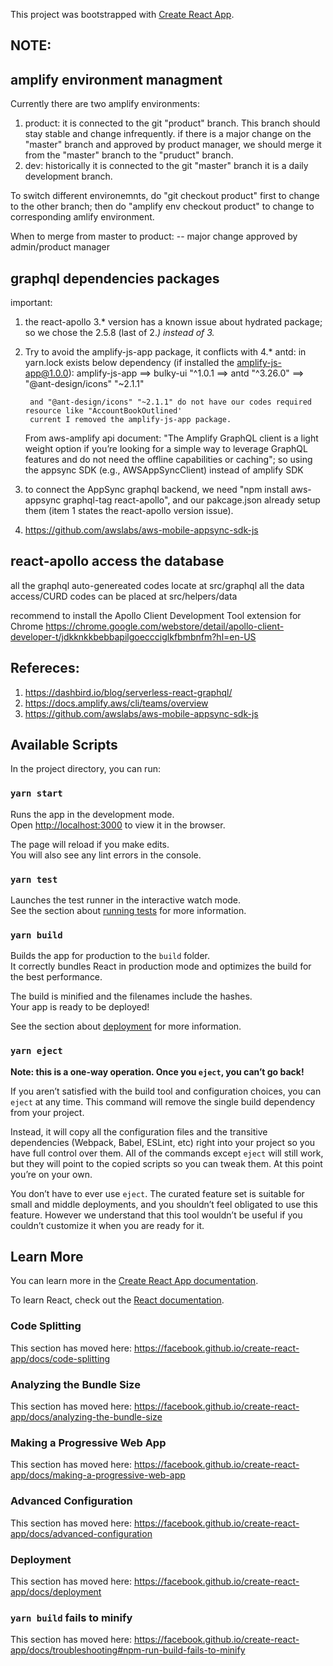 This project was bootstrapped with [Create React App](https://github.com/facebook/create-react-app).


## NOTE:

## amplify environment managment
Currently there are two amplify environments:
1. product: it is connected to the git "product" branch. This branch should stay stable and change infrequently.
   if there is a major change on the "master" branch and approved by product manager, we should merge it from the "master" branch to the "pruduct" branch.
2. dev: historically it is connected to the git "master" branch
   it is a daily development branch.

To switch different environemnts, do "git checkout product" first to change to the other branch; 
then do "amplify env checkout product" to change to corresponding amlify environment. 

When to merge from master to product:
  -- major change approved by admin/product manager

## graphql dependencies packages
important:
1. the react-apollo 3.* version has a known issue about hydrated package; so we chose the 2.5.8 (last of 2.*) instead of 3.*
2. Try to avoid the amplify-js-app package, it conflicts with 4.* antd:
         in yarn.lock exists below dependency (if installed the amplify-js-app@1.0.0):
        amplify-js-app ==> bulky-ui "^1.0.1  ==>   antd "^3.26.0" ==> "@ant-design/icons" "~2.1.1"

        and "@ant-design/icons" "~2.1.1" do not have our codes required resource like "AccountBookOutlined'
        current I removed the amplify-js-app package. 
   From aws-amplify api document: "The Amplify GraphQL client is a light weight option if you’re looking for a simple way to leverage GraphQL features and do not need the offline capabilities or caching"; 
   so using the appsync SDK (e.g., AWSAppSyncClient) instead of amplify SDK
3. to connect the AppSync graphql backend, we need "npm install aws-appsync graphql-tag react-apollo", and our pakcage.json already setup them (item 1 states the react-apollo version issue).
4. https://github.com/awslabs/aws-mobile-appsync-sdk-js 

## react-apollo access the database
all the graphql auto-genereated codes locate at src/graphql
all the data access/CURD codes can be placed at src/helpers/data

recommend to install the Apollo Client Development Tool extension for Chrome 
https://chrome.google.com/webstore/detail/apollo-client-developer-t/jdkknkkbebbapilgoeccciglkfbmbnfm?hl=en-US

## Refereces:
1. https://dashbird.io/blog/serverless-react-graphql/
2. https://docs.amplify.aws/cli/teams/overview
3. https://github.com/awslabs/aws-mobile-appsync-sdk-js

## Available Scripts

In the project directory, you can run:

### `yarn start`

Runs the app in the development mode.<br />
Open [http://localhost:3000](http://localhost:3000) to view it in the browser.

The page will reload if you make edits.<br />
You will also see any lint errors in the console.

### `yarn test`

Launches the test runner in the interactive watch mode.<br />
See the section about [running tests](https://facebook.github.io/create-react-app/docs/running-tests) for more information.

### `yarn build`

Builds the app for production to the `build` folder.<br />
It correctly bundles React in production mode and optimizes the build for the best performance.

The build is minified and the filenames include the hashes.<br />
Your app is ready to be deployed!

See the section about [deployment](https://facebook.github.io/create-react-app/docs/deployment) for more information.

### `yarn eject`

**Note: this is a one-way operation. Once you `eject`, you can’t go back!**

If you aren’t satisfied with the build tool and configuration choices, you can `eject` at any time. This command will remove the single build dependency from your project.

Instead, it will copy all the configuration files and the transitive dependencies (Webpack, Babel, ESLint, etc) right into your project so you have full control over them. All of the commands except `eject` will still work, but they will point to the copied scripts so you can tweak them. At this point you’re on your own.

You don’t have to ever use `eject`. The curated feature set is suitable for small and middle deployments, and you shouldn’t feel obligated to use this feature. However we understand that this tool wouldn’t be useful if you couldn’t customize it when you are ready for it.

## Learn More

You can learn more in the [Create React App documentation](https://facebook.github.io/create-react-app/docs/getting-started).

To learn React, check out the [React documentation](https://reactjs.org/).

### Code Splitting

This section has moved here: https://facebook.github.io/create-react-app/docs/code-splitting

### Analyzing the Bundle Size

This section has moved here: https://facebook.github.io/create-react-app/docs/analyzing-the-bundle-size

### Making a Progressive Web App

This section has moved here: https://facebook.github.io/create-react-app/docs/making-a-progressive-web-app

### Advanced Configuration

This section has moved here: https://facebook.github.io/create-react-app/docs/advanced-configuration

### Deployment

This section has moved here: https://facebook.github.io/create-react-app/docs/deployment

### `yarn build` fails to minify

This section has moved here: https://facebook.github.io/create-react-app/docs/troubleshooting#npm-run-build-fails-to-minify
